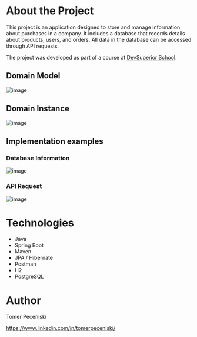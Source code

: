 # About the Project

This project is an application designed to store and manage information about purchases in a company. It includes a database that records details about products, users, and orders. All data in the database can be accessed through API requests.

The project was developed as part of a course at [DevSuperior School](https://devsuperior.com.br/).

## Domain Model

![image](https://github.com/user-attachments/assets/ac4161c0-f5e0-4e87-a95b-57c59a10e740)

## Domain Instance
![image](https://github.com/user-attachments/assets/7b74d179-e9e7-43c9-b13a-881b50b1e005)


## Implementation examples
### Database Information
![image](https://github.com/user-attachments/assets/dfccf615-e7ac-4109-a53f-b805bce8a811)


### API Request
![image](https://github.com/user-attachments/assets/d2d12ec6-9089-455a-8b08-688d3ceba1ce)


# Technologies
* Java
* Spring Boot
* Maven
* JPA / Hibernate
* Postman
* H2
* PostgreSQL

# Author
Tomer Peceniski

https://www.linkedin.com/in/tomerpeceniski/
